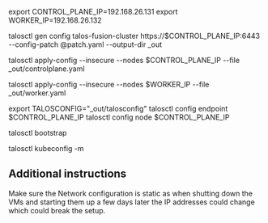 
export CONTROL_PLANE_IP=192.168.26.131
export WORKER_IP=192.168.26.132

talosctl gen config talos-fusion-cluster https://$CONTROL_PLANE_IP:6443 --config-patch @patch.yaml --output-dir _out

talosctl apply-config --insecure --nodes $CONTROL_PLANE_IP --file _out/controlplane.yaml

talosctl apply-config --insecure --nodes $WORKER_IP --file _out/worker.yaml

export TALOSCONFIG="_out/talosconfig"
talosctl config endpoint $CONTROL_PLANE_IP
talosctl config node $CONTROL_PLANE_IP

talosctl bootstrap

talosctl kubeconfig -m


## Additional instructions

Make sure the Network configuration is static as when shutting down the VMs and starting them up a few days later the IP addresses could change which could break the setup.
